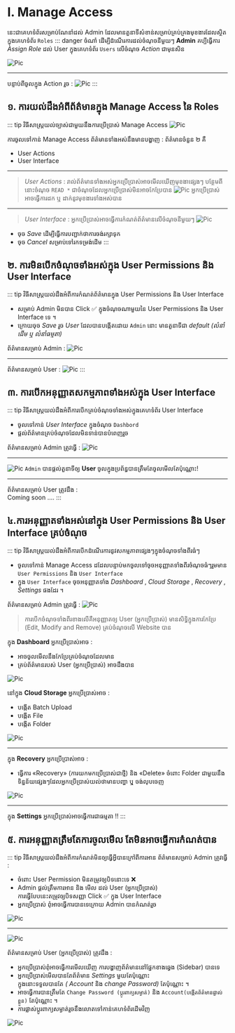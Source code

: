 # I. Manage Access

នេះជាគេហទំព័រសម្រាប់ណែនាំដល់ Admin ដែលមានតួនាទីសំខាន់សម្រាប់គ្រប់គ្រងមុខងារដែលស្ថិតក្នុងគេហទំព័រ `Roles`
::: danger ចំណាំ
ដើម្បីដំណើរការដល់ចំណុចនីមួយៗ **Admin** គប្បីធ្វើការ *Assign Role* ដល់ User ក្នុងគេហទំព័រ `Users` លើចំណុច _Action_ ជាមុនសិន

![Pic ](./pictures/Roles/ManageAccess/actionInUsers.png)
<hr>

បន្ទាប់ពីចូលក្នុង Action រួច :
![Pic ](./pictures/Roles/ManageAccess/assignRole.png)
:::
## ១. ការយល់ដឹងអំពីព័ត៌មានក្នុង Manage Access នៃ Roles

::: tip វិធីសាស្ត្រយល់ច្បាស់ជាមួយនឹងការប្រើប្រាស់ Manage Access
![Pic ](./pictures/Roles/ManageAccess.png)

ការចូលទៅកាន់ Manage Access ព័ត៌មានទាំងអស់នឹងមានបង្ហាញ :
ព័ត៌មានចំនួន ២ គឺ

- User Actions
- User Interface
<hr>

> _User Actions_ : រាល់ព័ត៌មានទាំងអស់អ្នកប្រើប្រាស់អាចមើលឃើញមុខងាផ្សេងៗ
> បន្ថែមពីនោះចំណុច `READ *` ជាចំណុចដែលអ្នកប្រើប្រាស់មិនអាចកែប្រែបាន
> ![Pic ](./pictures/Roles/Interface/ActionsInRoles.png)
> អ្នកប្រើប្រាស់អាចធ្វើការដក ឬ ដាក់នូវមុខងារទាំងអស់បាន

<hr>

> _User Interface_ : អ្នកប្រើប្រាស់អាចធ្វើការកំណត់ព័ត៌មានលើចំណុចនីមួយៗ
> ![Pic ](./pictures/Roles/Interface/InterfaceInRole.png)

- ចុច _Save_ ដើម្បីធ្វើការបញ្ជាក់ថាការចង់រក្សាទុក
- ចុច _Cancel_ សម្រាប់ទៅរកទម្រង់ដើម
  :::

## ២. ការមិនបើកចំណុចទាំងអស់ក្នុង User Permissions និង User Interface

::: tip វិធីសាស្ត្រយល់ដឹងអំពីការកំណត់ព័ត៌មានក្នុង User Permissions និង User Interface

- សម្រាប់ Admin មិនបាន Click ✅ ក្នុងចំណុចណាមួយនៃ User Permissions និង User Interface ទេ ។
- ក្រោយចុច _Save_ រួច _User_ ដែលបានបង្កើតដោយ `Admin` នោះ មានតួនាទីជា _default_ _(លំនាំដើម ឬ លំនាំធម្មតា)_

ព័ត៌មានសម្រាប់ Admin :
![Pic ](./pictures/Roles/ManageAccess/noneClickAll.png)

<hr>

ព័ត៌មានសម្រាប់ User :
![Pic ](./pictures/Roles/ManageAccess/default.png)
:::

## ៣. ការបើកអនុញ្ញាតសកម្មភាពទាំងអស់ក្នុង User Interface
::: tip វិធីសាស្ត្រយល់ដឹងអំពីការបើកគ្រប់ចំណុចទាំងអស់ក្នុងគេហទំព័រ User Interface
- ចូលទៅកាន់ _User Interface_ ក្នុងចំណុច `Dashbord`
- ផ្តល់ព័ត៌មានគ្រប់ចំណុចដែលមិនទាន់បានបំពេញរួច

ព័ត៌មានសម្រាប់ Admin ត្រូវធ្វើ :
![Pic ](./pictures/Roles/ManageAccess/UserInterface.png)
<hr>

 ![Pic ](./pictures/Roles/ManageAccess/UserInterfaceWithAllClick.png)
`Admin` បានផ្តល់តួនាទីឲ្យ **User** ចូលក្នុងប្រព័ន្ធបានត្រឹមតែចូលមើលតែប៉ុណ្ណោះ!
<hr>

ព័ត៌មានសម្រាប់ User ត្រូវដឹង :  <br>
Coming soon ....
::: 
## ៤.ការអនុញ្ញាតទាំងអស់នៅក្នុង User Permissions  និង User Interface គ្រប់ចំណុច
::: tip វិធីសាស្ត្រយល់ដឹងអំពីការបើកដំណើរការនូវសកម្មភាពផ្សេងៗក្នុងចំណុចទាំងពីរធំៗ
- ចូលទៅកាន់ Manage Access ដដែលបន្ទាប់មកចូលទៅចុចអនុញ្ញាតទាំងពីរចំណុចធំៗរួមមាន `User Permissions` និង `User Interface` 
- ក្នុង `User Interface` ចុចអនុញ្ញាតទាំង *Dashboard* , *Cloud Storage* , *Recovery* , *Settings* ផងដែរ ។

ព័ត៌មានសម្រាប់ Admin ត្រូវធ្វើ :
![Pic ](./pictures/Roles/ManageAccess/clickallinManageAccess.png)
>ការបើកចំណុចទាំងពីរខាងលើគឺអនុញ្ញាតឲ្យ User (អ្នកប្រើប្រាស់) មានសិទ្ធិក្នុងការកែប្រែ (Edit, Modify and Remove) គ្រប់ចំណុចលើ Website បាន

ក្នុង **Dashboard** អ្នកប្រើប្រាស់អាច :
- អាចចូលមើលនឹងកែប្រែគ្រប់ចំណុចដែលមាន
- គ្រប់ព័ត៌មានរបស់ User (អ្នកប្រើប្រាស់) អាចដឹងបាន

![Pic ](./pictures/Roles/ManageAccess/dashboradNews.png)

នៅក្នុង **Cloud Storage** អ្នកប្រើប្រាស់អាច :
- បង្កើត Batch Upload 
- បង្កើត File 
- បង្កើត Folder

![Pic ](./pictures/Roles/ManageAccess/AddFile.png)
<hr>

ក្នុង **Recovery** អ្នកប្រើប្រាស់អាច : 
- ធ្វើការ «Recovery» (ការយកមកប្រើប្រាស់ជាថ្មី) និង «Delete» ចំពោះ Folder ជាមួយនឹង ទិន្នន័យផ្សេងៗ​ដែលអ្នកប្រើប្រាស់យល់ថាមានបញ្ហា ឬុ ចង់លុបចេញ

![Pic ](./pictures/Roles/ManageAccess/Recovery.png)
<hr>

ក្នុង **Settings** អ្នកប្រើប្រាស់អាចធ្វើការជាធម្មតា !! 
:::
## ៥. ការអនុញ្ញាតត្រឹមតែការចូលមើល តែមិនអាចធ្វើការកំណត់បាន
::: tip វិធីសាស្ត្រយល់ដឹងអំពីការកំណត់មិនឲ្យធ្វើអ្វីបានក្រៅពីការអាន
ព័ត៌មានសម្រាប់ Admin ត្រូវធ្វើ :

- ចំពោះ User Permission មិនតម្រូវឲ្យបិទនោះទេ ❌
- Admin ផ្តល់ត្រឹមការអាន និង មើល ដល់ User (អ្នកប្រើប្រាស់) <br> ការធ្វើបែបនេះតម្រូវឲ្យបិទសញ្ញា Click ✅ ក្នុង User Interface 
- អ្នកប្រើប្រាស់ ពុំអាចធ្វើការបានទេក្រោយ Admin បានកំណត់រួច

![Pic ](./pictures/Roles/ManageAccess/clickAllUserPermission(2).png)
<hr>

![Pic ](./pictures/Roles/ManageAccess/clickAllUserPermission.png)

ព័ត៌មានសម្រាប់ User (អ្នកប្រើប្រាស់) ត្រូវដឹង :
- អ្នកប្រើប្រាស់ពុំអាចធ្វើការមើលឃើញ ការបង្ហាញព័ត៌មាននៅផ្នែកខាងឆ្វេង (Sidebar) បានទេ
- អ្នកប្រើប្រាស់មើលបានតែព័ត៌មាន *Settings* មួយតែប៉ុណ្ណោះ <br> ក្នុងនោះទទួលបានតែ *( Account* និង *change Password)* តែប៉ុណ្ណោះ ។ 
- អាចធ្វើការបានត្រឹមតែ `Change Password (ប្តូរពាក្យសម្ងាត់)` និង `Account(បង្កើតព័ត៌មានផ្ទាល់ខ្លួន)` តែប៉ុណ្ណោះ ។
- ការផ្លាស់ប្តូរពាក្យសម្ងាត់រួចនឹងលោតទៅកាន់គេហទំព័រដើមវិញ

![Pic ](./pictures/Roles/ManageAccess/OnlyViewSettings.png)